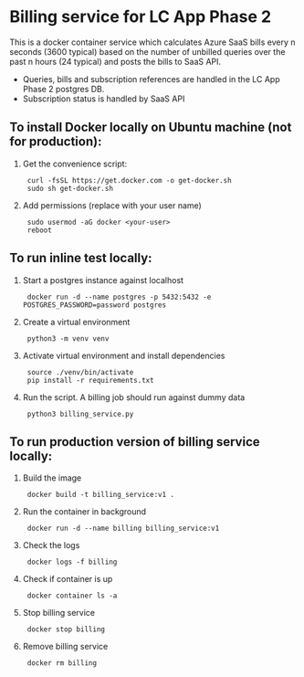 # Billing service for LC App Phase 2

This is a docker container service which calculates Azure SaaS bills every n seconds (3600 typical) based on the number of unbilled queries over the past n hours (24 typical) and posts the bills to SaaS API.

- Queries, bills and subscription references are handled in the LC App Phase 2 postgres DB.
- Subscription status is handled by SaaS API


## To install Docker locally on Ubuntu machine (not for production):
    
1. Get the convenience script:

        curl -fsSL https://get.docker.com -o get-docker.sh
        sudo sh get-docker.sh

2. Add permissions (replace <your-user> with your user name)

        sudo usermod -aG docker <your-user>
        reboot


## To run inline test locally:

1. Start a postgres instance against localhost

        docker run -d --name postgres -p 5432:5432 -e POSTGRES_PASSWORD=password postgres
        
2. Create a virtual environment

        python3 -m venv venv

3. Activate virtual environment and install dependencies

        source ./venv/bin/activate
        pip install -r requirements.txt

4. Run the script. A billing job should run against dummy data

        python3 billing_service.py


## To run production version of billing service locally:

1. Build the image

        docker build -t billing_service:v1 .

2. Run the container in background

        docker run -d --name billing billing_service:v1

3. Check the logs

        docker logs -f billing 

4. Check if container is up

        docker container ls -a

5. Stop billing service

        docker stop billing
        
6. Remove billing service

        docker rm billing

